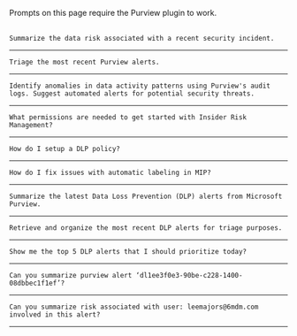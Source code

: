 Prompts on this page require the Purview plugin to work.
<br><br>
```
Summarize the data risk associated with a recent security incident.
```
---
```
Triage the most recent Purview alerts.
```
---
```
Identify anomalies in data activity patterns using Purview's audit logs. Suggest automated alerts for potential security threats.
```
---
```
What permissions are needed to get started with Insider Risk Management?
```
---
```
How do I setup a DLP policy?
```
---
```
How do I fix issues with automatic labeling in MIP?
```
---
```
Summarize the latest Data Loss Prevention (DLP) alerts from Microsoft Purview.
```
---
```
Retrieve and organize the most recent DLP alerts for triage purposes.
```
---
```
Show me the top 5 DLP alerts that I should prioritize today?
```
---
```
Can you summarize purview alert ‘dl1ee3f0e3-90be-c228-1400-08dbbec1f1ef’?
```
---
```
Can you summarize risk associated with user: leemajors@6mdm.com involved in this alert?
```
---
